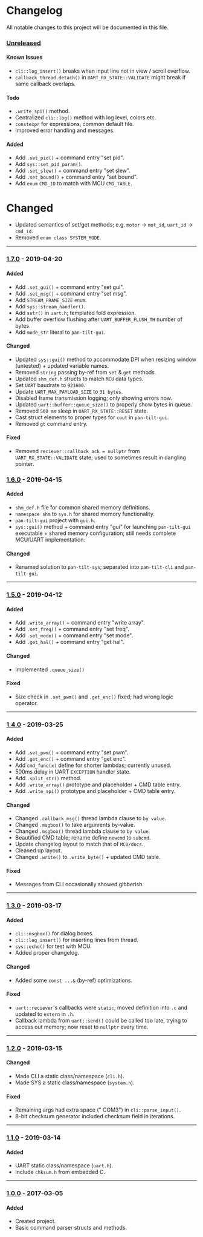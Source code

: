# Changelog
All notable changes to this project will be documented in this file.

### [Unreleased]

#### Known Issues
- `cli::log_insert()` breaks when input line not in view / scroll overflow.
- `callback_thread.detach()` in `UART_RX_STATE::VALIDATE` might break if same callback overlaps.

#### Todo
- `.write_spi()` method.
- Centralized `cli::log()` method with log level, colors etc.
- `constexpr` for expressions, common default file.
- Improved error handling and messages.

#### Added
- Add `.set_pid()` + command entry "set pid".
- Add `sys::set_pid_param()`.
- Add `.set_slew()` + command entry "set slew".
- Add `.set_bound()` + command entry "set bound".
- Add `enum` `CMD_ID` to match with MCU `CMD_TABLE`.

# Changed
- Updated semantics of set/get methods; e.g. `motor` -> `mot_id`, `uart_id` -> `cmd_id`.
- Removed `enum class SYSTEM_MODE`.

---

<!-- ----------------------------------------------------------------------------------------- -->

### [1.7.0] - 2019-04-20

#### Added
- Add `.set_gui()` + command entry "set gui".
- Add `.set_msg()` + command entry "set msg".
- Add `STREAM_FRAME_SIZE` `enum`.
- Add `sys::stream_handler()`.
- Add `sstr()` in `uart.h`; templated fold expression.
- Add buffer overflow flushing after `UART_BUFFER_FLUSH_TH` number of bytes.
- Add `mode_str` literal to `pan-tilt-gui`.

#### Changed
- Updated `sys::gui()` method to accommodate DPI when resizing window (untested) + updated variable names.
- Removed `string` passing by-ref from `set` & `get` methods.
- Updated `shm_def.h` structs to match `MCU` data types.
- Set `UART` baudrate to `921600`.
- Update `UART_MAX_PAYLOAD_SIZE` to `31 bytes`.
- Disabled frame transmission logging; only showing errors now.
- Updated `uart::buffer::queue_size()` to properly show bytes in queue.
- Removed `500 ms` sleep in `UART_RX_STATE::RESET` state.
- Cast struct elements to proper types for `cout` in `pan-tilt-gui`.
- Removed `gt` command entry.

#### Fixed
- Removed `reciever::callback_ack = nullptr` from `UART_RX_STATE::VALIDATE` state; used to sometimes result in dangling pointer.

<!-- ----------------------------------------------------------------------------------------- -->

### [1.6.0] - 2019-04-15

#### Added
- `shm_def.h` file for common shared memory definitions.
- `namespace shm` to `sys.h` for shared memory functionality.
- `pan-tilt-gui` project with `gui.h`.
- `sys::gui()` method + command entry "gui" for launching `pan-tilt-gui` executable + shared memory configuration; still needs complete MCU/UART implementation.

#### Changed
- Renamed solution to `pan-tilt-sys`; separated into `pan-tilt-cli` and `pan-tilt-gui`.

---

<!-- ----------------------------------------------------------------------------------------- -->

### [1.5.0] - 2019-04-12

#### Added
- Add `.write_array()` + command entry "write array".
- Add `.set_freq()` + command entry "set freq".
- Add `.set_mode()` + command entry "set mode".
- Add `.get_hal()` + command entry "get hal".

#### Changed
- Implemented `.queue_size()`

#### Fixed
- Size check in `.set_pwm()` and `.get_enc()` fixed; had wrong logic operator.

---

<!-- ----------------------------------------------------------------------------------------- -->

### [1.4.0] - 2019-03-25

#### Added

- Add `.set_pwm()` + command entry "set pwm".
- Add `.get_enc()` + command entry "get enc".
- Add `cmd_func(x)` define for shorter lambdas; currently unused.
- 500ms delay in UART `EXCEPTION` handler state.
- Add `.split_str()` method.
- Add `.write_array()` prototype and placeholder + CMD table entry.
- Add `.write_spi()` prototype and placeholder + CMD table entry.

#### Changed

- Changed `.callback_msg()` thread lambda clause to `by value`.
- Changed `.msgbox()` to take arguments by-value.
- Changed `.msgbox()` thread lambda clause to `by value`.
- Beautified CMD table; rename define `newcmd` to `subcmd`.
- Update changelog layout to match that of `MCU/docs`.
- Cleaned up layout.
- Changed `.write()` to `.write_byte()` + updated CMD table.

#### Fixed
- Messages from CLI occasionally showed gibberish.

---

<!-- ----------------------------------------------------------------------------------------- -->

### [1.3.0] - 2019-03-17

#### Added
- `cli::msgbox()` for dialog boxes.
- `cli::log_insert()` for inserting lines from thread.
- `sys::echo()` for test with MCU.
- Added proper changelog.

#### Changed
- Added some `const ...&` (by-ref) optimizations.

#### Fixed
- `uart::reciever`'s callbacks were `static`; moved definition into `.c` and updated to `extern` in `.h`.
- Callback lambda from `uart::send()` could be called too late, trying to access out memory; now reset to `nullptr` every time.

---

<!-- ----------------------------------------------------------------------------------------- -->

### [1.2.0] - 2019-03-15

#### Changed
- Made CLI a static class/namespace (`cli.h`).
- Made SYS a static class/namespace (`system.h`).

#### Fixed
- Remaining args had extra space (" COM3") in `cli::parse_input()`.
- 8-bit checksum generator included checksum field in iterations.

---

<!-- ----------------------------------------------------------------------------------------- -->

### [1.1.0] - 2019-03-14

#### Added
- UART static class/namespace (`uart.h`).
- Include `chksum.h` from embedded C.

---

<!-- ----------------------------------------------------------------------------------------- -->

### [1.0.0] - 2017-03-05

#### Added
- Created project.
- Basic command parser structs and methods.

<!-- ----------------------------------------------------------------------------------------- -->

[Unreleased]: #changelog
[1.7.0]: #changelog
[1.6.0]: #changelog
[1.5.0]: #changelog
[1.4.0]: #changelog
[1.3.0]: #changelog
[1.2.0]: #changelog
[1.1.0]: #changelog
[1.0.0]: #changelog
